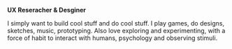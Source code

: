 **UX Reseracher & Desginer**

I simply want to build cool stuff and do cool stuff.
I play games, do designs, sketches, music, prototyping. Also love exploring and experimenting, with a force of habit to interact with humans, psychology and observing stimuli.